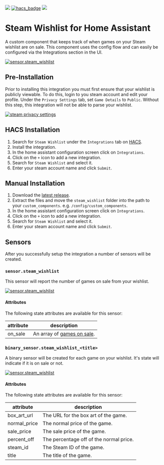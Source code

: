 [![](https://img.shields.io/github/release/boralyl/steam-wishlist/all.svg?style=for-the-badge)](https://github.com/boralyl/steam-wishlist/releases)
[![hacs_badge](https://img.shields.io/badge/HACS-Default-orange.svg?style=for-the-badge)](https://github.com/hacs/integration)
[![](https://img.shields.io/github/license/boralyl/steam-wishlist?style=for-the-badge)](LICENSE)

# Steam Wishlist for Home Assistant

A custom component that keeps track of when games on your Steam wishlist are on
sale.  This component uses the config flow and can easily be configured via the
Integrations section in the UI.

[![sensor.steam_wishlist](https://github.com/boralyl/steam-wishlist/raw/master/assets/setup.png)](https://github.com/boralyl/steam-wishlist/raw/master/assets/setup.png)

## Pre-Installation

Prior to installing this integration you must first ensure that your wishlist is publicly
viewable. To do this, login to you steam account and edit your profile.  Under the
`Privacy Settings` tab, set `Game Details` to `Public`.  Without this step, this integration
will not be able to parse your wishlist.

[![steam privacy settings](https://github.com/boralyl/steam-wishlist/raw/master/assets/steam-profile.png)](https://github.com/boralyl/steam-wishlist/raw/master/assets/steam-profile.png)

## HACS Installation

1. Search for `Steam Wishlist` under the `Integrations` tab on [HACS](https://hacs.xyz/).
2. Install the integration.
3. In the home assistant configuration screen click on `Integrations`.
4. Click on the `+` icon to add a new integration.
5. Search for `Steam Wishlist` and select it.
6. Enter your steam account name and click `Submit`.

## Manual Installation
1. Download the [latest release](https://github.com/boralyl/steam-wishlist/releases).
2. Extract the files and move the `steam_wishlist` folder into the path to your
   `custom_components`.  e.g. `/config/custom_components`.
3. In the home assistant configuration screen click on `Integrations`.
4. Click on the `+` icon to add a new integration.
5. Search for `Steam Wishlist` and select it.
6. Enter your steam account name and click `Submit`.

## Sensors

After you successfully setup the integration a number of sensors will be created.

### `sensor.steam_wishlist`

This sensor will report the number of games on sale from your wishlist.

[![sensor.steam_wishlist](https://github.com/boralyl/steam-wishlist/raw/master/assets/sensor.steam_wishlist.png)](https://github.com/boralyl/steam-wishlist/raw/master/assets/sensor.steam_wishlist.png)

#### Attributes

The following state attributes are available for this sensor:

|attribute|description|
|-|-|
|on_sale|An array of [games on sale](#attributes-1).|


### `binary_sensor.steam_wishlist_<title>`

A binary sensor will be created for each game on your wishlist.  It's state will
indicate if it is on sale or not.

[![sensor.steam_wishlist](https://github.com/boralyl/steam-wishlist/raw/master/assets/binary_sensor.steam_wishlist_terraria.png)](https://github.com/boralyl/steam-wishlist/raw/master/assets/binary_sensor.steam_wishlist_terraria.png)

#### Attributes

The following state attributes are available for this sensor:

|attribute|description|
|-|-|
|box_art_url|The URL for the box art of the game.|
|normal_price|The normal price of the game.|
|sale_price|The sale price of the game.|
|percent_off|The percentage off of the normal price.|
|steam_id|The Steam ID of the game.|
|title|The title of the game.|
